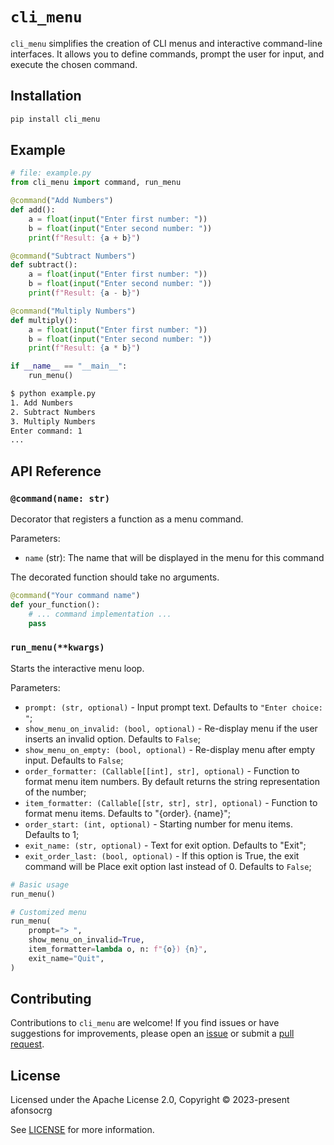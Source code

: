 # `cli_menu`

`cli_menu` simplifies the creation of CLI menus and interactive command-line interfaces.
It allows you to define commands, prompt the user for input, and execute the chosen command.

## Installation

```bash
pip install cli_menu
```

## Example

```python
# file: example.py
from cli_menu import command, run_menu

@command("Add Numbers")
def add():
    a = float(input("Enter first number: "))
    b = float(input("Enter second number: "))
    print(f"Result: {a + b}")

@command("Subtract Numbers")
def subtract():
    a = float(input("Enter first number: "))
    b = float(input("Enter second number: "))
    print(f"Result: {a - b}")

@command("Multiply Numbers")
def multiply():
    a = float(input("Enter first number: "))
    b = float(input("Enter second number: "))
    print(f"Result: {a * b}")

if __name__ == "__main__":
    run_menu() 

```

```bash
$ python example.py
1. Add Numbers
2. Subtract Numbers
3. Multiply Numbers
Enter command: 1
...
```


## API Reference

### `@command(name: str)`

Decorator that registers a function as a menu command.

Parameters:
- `name` (str): The name that will be displayed in the menu for this command

The decorated function should take no arguments.

```python
@command("Your command name")
def your_function():
    # ... command implementation ...
    pass
```

### `run_menu(**kwargs)`

Starts the interactive menu loop.

Parameters:
- `prompt: (str, optional)` - Input prompt text. Defaults to `"Enter choice: "`;
- `show_menu_on_invalid: (bool, optional)` -  Re-display menu if the user inserts an invalid option. Defaults to `False`;
- `show_menu_on_empty: (bool, optional)` - Re-display menu after empty input. Defaults to `False`;
- `order_formatter: (Callable[[int], str], optional)` - Function to format menu item numbers. By default returns the string representation of the number;
- `item_formatter: (Callable[[str, str], str], optional)` - Function to format menu items. Defaults to "{order}. {name}";
- `order_start: (int, optional)` - Starting number for menu items. Defaults to 1;
- `exit_name: (str, optional)` - Text for exit option. Defaults to "Exit";
- `exit_order_last: (bool, optional)` - If this option is True, the exit command will be Place exit option last instead of 0. Defaults to `False`;

```python
# Basic usage
run_menu()

# Customized menu
run_menu(
    prompt="> ",
    show_menu_on_invalid=True,
    item_formatter=lambda o, n: f"{o}) {n}",
    exit_name="Quit",
)
```

## Contributing

Contributions to `cli_menu` are welcome! If you find issues or have suggestions for improvements, please open an [issue](https://github.com/afonsocrg/cli_menu/issues) or submit a [pull request](https://github.com/afonsocrg/cli_menu/pulls).

## License

Licensed under the Apache License 2.0, Copyright © 2023-present afonsocrg

See [LICENSE](./LICENSE) for more information.